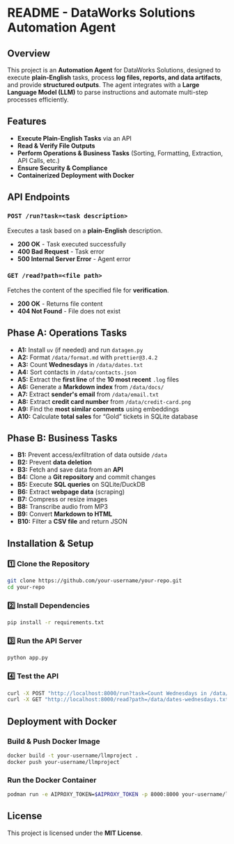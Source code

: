 # README - DataWorks Solutions Automation Agent

## Overview
This project is an **Automation Agent** for DataWorks Solutions, designed to execute **plain-English** tasks, process **log files, reports, and data artifacts**, and provide **structured outputs**. The agent integrates with a **Large Language Model (LLM)** to parse instructions and automate multi-step processes efficiently.

## Features
- **Execute Plain-English Tasks** via an API
- **Read & Verify File Outputs**
- **Perform Operations & Business Tasks** (Sorting, Formatting, Extraction, API Calls, etc.)
- **Ensure Security & Compliance**
- **Containerized Deployment with Docker**

## API Endpoints

### `POST /run?task=<task description>`
Executes a task based on a **plain-English** description.
- **200 OK** - Task executed successfully
- **400 Bad Request** - Task error
- **500 Internal Server Error** - Agent error

### `GET /read?path=<file path>`
Fetches the content of the specified file for **verification**.
- **200 OK** - Returns file content
- **404 Not Found** - File does not exist

## Phase A: Operations Tasks
- **A1:** Install `uv` (if needed) and run `datagen.py`
- **A2:** Format `/data/format.md` with `prettier@3.4.2`
- **A3:** Count **Wednesdays** in `/data/dates.txt`
- **A4:** Sort contacts in `/data/contacts.json`
- **A5:** Extract the **first line** of the **10 most recent** `.log` files
- **A6:** Generate a **Markdown index** from `/data/docs/`
- **A7:** Extract **sender's email** from `/data/email.txt`
- **A8:** Extract **credit card number** from `/data/credit-card.png`
- **A9:** Find the **most similar comments** using embeddings
- **A10:** Calculate **total sales** for “Gold” tickets in SQLite database

## Phase B: Business Tasks
- **B1:** Prevent access/exfiltration of data outside `/data`
- **B2:** Prevent **data deletion**
- **B3:** Fetch and save data from an **API**
- **B4:** Clone a **Git repository** and commit changes
- **B5:** Execute **SQL queries** on SQLite/DuckDB
- **B6:** Extract **webpage data** (scraping)
- **B7:** Compress or resize images
- **B8:** Transcribe audio from MP3
- **B9:** Convert **Markdown to HTML**
- **B10:** Filter a **CSV file** and return JSON

## Installation & Setup
### 1️⃣ Clone the Repository
```sh
git clone https://github.com/your-username/your-repo.git
cd your-repo
```
### 2️⃣ Install Dependencies
```sh
pip install -r requirements.txt
```
### 3️⃣ Run the API Server
```sh
python app.py
```
### 4️⃣ Test the API
```sh
curl -X POST "http://localhost:8000/run?task=Count Wednesdays in /data/dates.txt"
curl -X GET "http://localhost:8000/read?path=/data/dates-wednesdays.txt"
```

## Deployment with Docker
### Build & Push Docker Image
```sh
docker build -t your-username/llmproject .
docker push your-username/llmproject
```
### Run the Docker Container
```sh
podman run -e AIPROXY_TOKEN=$AIPROXY_TOKEN -p 8000:8000 your-username/llmproject
```

## License
This project is licensed under the **MIT License**.

